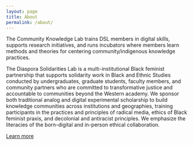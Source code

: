 ```yaml
---
layout: page
title: About
permalink: /about/
---
```


The Community Knowledge Lab trains DSL members in digital skills, supports research initiatives, and runs incubators where members learn methods and theories for centering community/indigenous knowledge practices.

The Diaspora Solidarities Lab is a multi-institutional Black feminist partnership that supports solidarity work in Black and Ethnic Studies conducted by undergraduates, graduate students, faculty members, and community partners who are committed to transformative justice and accountable to communities beyond the Western academy. We sponsor both traditional analog and digital experimental scholarship to build knowledge communities across institutions and geographies, training participants in the practices and principles of radical media, ethics of Black feminist praxis, and decolonial and antiracist principles. We emphasize the literacies of the born-digital and in-person ethical collaboration. 

[Learn more](http://dslprojects.org)

